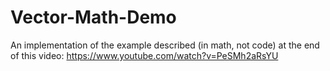# Vector-Math-Demo

An implementation of the example described (in math, not code) at the end of this video: https://www.youtube.com/watch?v=PeSMh2aRsYU
